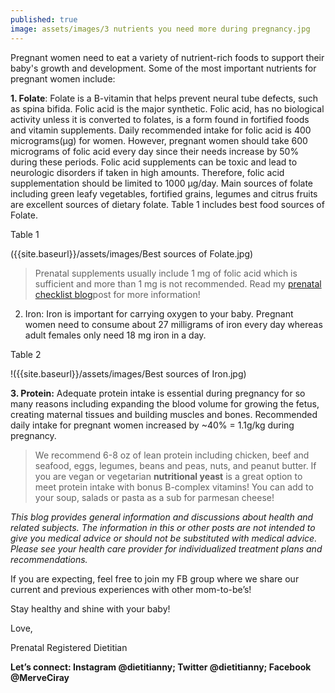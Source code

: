 ```yaml
---
published: true
image: assets/images/3 nutrients you need more during pregnancy.jpg
---
```



Pregnant women need to eat a variety of nutrient-rich foods to support their baby's growth and development. Some of the most important nutrients for pregnant women include:


**1. Folate**: Folate is a B-vitamin that helps prevent neural tube defects, such as spina bifida. Folic acid is the major synthetic. Folic acid, has no biological activity unless it is converted to folates, is a form found in fortified foods and vitamin supplements.  Daily recommended intake for folic acid is 400 micrograms(µg) for women. However, pregnant women should take 600 micrograms of folic acid every day since their needs increase by 50% during these periods. Folic acid supplements can be toxic and lead to neurologic disorders if taken in high amounts. Therefore, folic acid supplementation should be limited to 1000 µg/day.
Main sources of folate including green leafy vegetables, fortified grains, legumes and citrus fruits are excellent sources of dietary folate. Table 1 includes best food sources of Folate. 

Table 1

({{site.baseurl}}/assets/images/Best sources of Folate.jpg)


> Prenatal supplements usually include 1 mg of folic acid which is sufficient and more than 1 mg is not recommended. Read my [prenatal checklist blog](https://www.dietitiannewyork.com/prenatal-vitamin-checklist/)post for more information!                                                                                                                                                                                  
2. Iron: Iron is important for carrying oxygen to your baby. Pregnant women need to consume about 27 milligrams of iron every day whereas adult females only need 18 mg iron in a day.


Table 2

!({{site.baseurl}}/assets/images/Best sources of Iron.jpg)


**3. Protein:** Adequate protein intake is essential during pregnancy for so many reasons including expanding the blood volume for growing the fetus, creating maternal tissues and building muscles and bones. Recommended daily intake for pregnant women increased by ~40% = 1.1g/kg during pregnancy. 


> We recommend 6-8 oz  of lean protein including chicken, beef and seafood, eggs, legumes, beans and peas, nuts, and peanut butter. If you are vegan or vegetarian **nutritional yeast** is a great option to meet protein intake with bonus B-complex vitamins! You can add to your soup, salads or pasta as a sub for parmesan cheese!



_This blog provides general information and discussions about health and related subjects. The information in this or other posts are not intended to give you medical advice or should not be substituted with medical advice. Please see your health care provider for individualized treatment plans and recommendations._


If you are expecting, feel free to join my FB group where we share our current and previous experiences with other mom-to-be’s! 

Stay healthy and shine with your baby!

Love,

Prenatal Registered Dietitian 

**Let’s connect: Instagram @dietitianny; Twitter @dietitianny; Facebook @MerveCiray**
